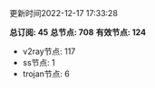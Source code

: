 更新时间2022-12-17 17:33:28

**总订阅: 45**
**总节点: 708**
**有效节点: 124**
- v2ray节点: 117
- ss节点: 1
- trojan节点: 6
